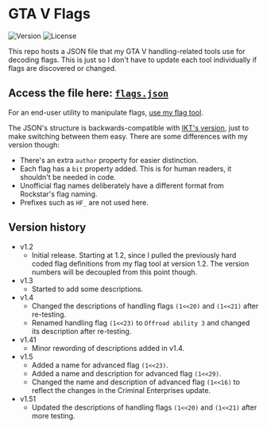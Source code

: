 # GTA V Flags
![Version](https://img.shields.io/badge/Version-1.51-green.svg) ![License](https://img.shields.io/badge/License-MIT-blue.svg)

This repo hosts a JSON file that my GTA V handling-related tools use for decoding flags. This is just so I don't have to update each tool individually if flags are discovered or changed.

## Access the file here: [`flags.json`](https://raw.githubusercontent.com/adam10603/GTAVFlags/main/flags.json)

For an end-user utility to manipulate flags, [use my flag tool](https://github.com/adam10603/GTA5VehicleFlagTool).

The JSON's structure is backwards-compatible with [IKT's version](https://github.com/E66666666/GTAVHandlingInfo), just to make switching between them easy. There are some differences with my version though:
* There's an extra `author` property for easier distinction.
* Each flag has a `bit` property added. This is for human readers, it shouldn't be needed in code.
* Unofficial flag names deliberately have a different format from Rockstar's flag naming.
* Prefixes such as `HF_` are not used here.

## Version history

* v1.2
  * Initial release. Starting at 1.2, since I pulled the previously hard coded flag definitions from my flag tool at version 1.2. The version numbers will be decoupled from this point though.
* v1.3
  * Started to add some descriptions.
* v1.4
  * Changed the descriptions of handling flags `(1<<20)` and `(1<<21)` after re-testing.
  * Renamed handling flag `(1<<23)` to `Offroad ability 3` and changed its description after re-testing.
* v1.41
  * Minor rewording of descriptions added in v1.4.
* v1.5
  * Added a name for advanced flag `(1<<23)`.
  * Added a name and description for advanced flag `(1<<29)`.
  * Changed the name and description of advanced flag `(1<<16)` to reflect the changes in the Criminal Enterprises update.
* v1.51
  * Updated the descriptions of handling flags `(1<<20)` and `(1<<21)` after more testing.